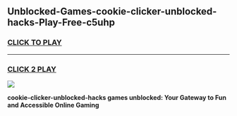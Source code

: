 
## Unblocked-Games-cookie-clicker-unblocked-hacks-Play-Free-c5uhp
<h3>
<a href="https://premium76.site?title=cookie-clicker-unblocked-hacks&ref=18A1">CLICK TO PLAY</a></h3>
<hr>

<h3>
<a href="https://premium76.site?title=cookie-clicker-unblocked-hacks&ref=18A1">CLICK 2 PLAY</a>
  
</h3>

<a href="https://premium76.site?title=cookie-clicker-unblocked-hacks&ref=18A1"><img src="https://clearcache.store/games.png"></a>


**cookie-clicker-unblocked-hacks games unblocked: Your Gateway to Fun and Accessible Online Gaming**
